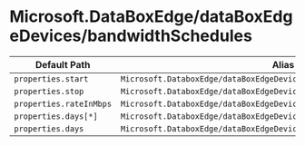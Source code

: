 # Microsoft.DataBoxEdge/dataBoxEdgeDevices/bandwidthSchedules

| Default Path | Alias |
|---|---|
| `properties.start` | `Microsoft.DataboxEdge/dataBoxEdgeDevices/bandwidthSchedules/start` |
| `properties.stop` | `Microsoft.DataboxEdge/dataBoxEdgeDevices/bandwidthSchedules/stop` |
| `properties.rateInMbps` | `Microsoft.DataboxEdge/dataBoxEdgeDevices/bandwidthSchedules/rateInMbps` |
| `properties.days[*]` | `Microsoft.DataboxEdge/dataBoxEdgeDevices/bandwidthSchedules/days[*]` |
| `properties.days` | `Microsoft.DataboxEdge/dataBoxEdgeDevices/bandwidthSchedules/days` |

